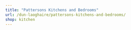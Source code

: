 ```yaml
---
title: "Pattersons Kitchens and Bedrooms"
url: /dun-laoghaire/pattersons-kitchens-and-bedrooms/
shop: kitchen
---
```

